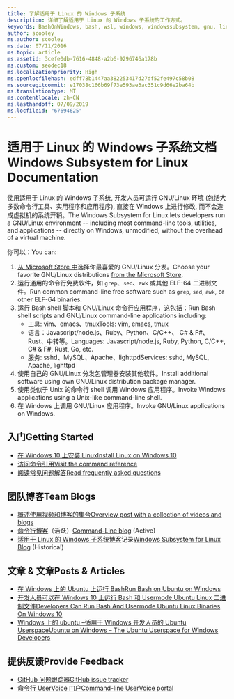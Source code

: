 ```yaml
---
title: 了解适用于 Linux 的 Windows 子系统
description: 详细了解适用于 Linux 的 Windows 子系统的工作方式。
keywords: BashOnWindows, bash, wsl, windows, windowssubsystem, gnu, linux
author: scooley
ms.author: scooley
ms.date: 07/11/2016
ms.topic: article
ms.assetid: 3cefe0db-7616-4848-a2b6-9296746a178b
ms.custom: seodec18
ms.localizationpriority: High
ms.openlocfilehash: edff78b1447aa382253417d27df52fe497c58b08
ms.sourcegitcommit: e17038c166b69f73e593ae3ac351c9d66e2ba64b
ms.translationtype: MT
ms.contentlocale: zh-CN
ms.lasthandoff: 07/09/2019
ms.locfileid: "67694625"
---
```

# <a name="windows-subsystem-for-linux-documentation"></a><span data-ttu-id="12ca1-104">适用于 Linux 的 Windows 子系统文档</span><span class="sxs-lookup"><span data-stu-id="12ca1-104">Windows Subsystem for Linux Documentation</span></span>

<span data-ttu-id="12ca1-105">使用适用于 Linux 的 Windows 子系统, 开发人员可运行 GNU/Linux 环境 (包括大多数命令行工具、实用程序和应用程序), 直接在 Windows 上进行修改, 而不会造成虚拟机的系统开销。</span><span class="sxs-lookup"><span data-stu-id="12ca1-105">The Windows Subsystem for Linux lets developers run a GNU/Linux environment -- including most command-line tools, utilities, and applications -- directly on Windows, unmodified, without the overhead of a virtual machine.</span></span>  

<span data-ttu-id="12ca1-106">你可以：</span><span class="sxs-lookup"><span data-stu-id="12ca1-106">You can:</span></span>

1. <span data-ttu-id="12ca1-107">[从 Microsoft Store 中](https://aka.ms/wslstore)选择你最喜爱的 GNU/Linux 分发。</span><span class="sxs-lookup"><span data-stu-id="12ca1-107">Choose your favorite GNU/Linux distributions [from the Microsoft Store](https://aka.ms/wslstore).</span></span>
1. <span data-ttu-id="12ca1-108">运行通用的命令行免费软件，如 `grep`、`sed`、`awk` 或其他 ELF-64 二进制文件。</span><span class="sxs-lookup"><span data-stu-id="12ca1-108">Run common command-line free software such as `grep`, `sed`, `awk`, or other ELF-64 binaries.</span></span> 
1. <span data-ttu-id="12ca1-109">运行 Bash shell 脚本和 GNU/Linux 命令行应用程序，这包括：</span><span class="sxs-lookup"><span data-stu-id="12ca1-109">Run Bash shell scripts and GNU/Linux command-line applications including:</span></span>  
    * <span data-ttu-id="12ca1-110">工具: vim、emacs、tmux</span><span class="sxs-lookup"><span data-stu-id="12ca1-110">Tools: vim, emacs, tmux</span></span>
    * <span data-ttu-id="12ca1-111">语言：Javascript/node.js、Ruby、Python、C/C++、 C# & F#、Rust、中转等。</span><span class="sxs-lookup"><span data-stu-id="12ca1-111">Languages: Javascript/node.js, Ruby, Python, C/C++, C# & F#, Rust, Go, etc.</span></span>
    * <span data-ttu-id="12ca1-112">服务: sshd、MySQL、Apache、lighttpd</span><span class="sxs-lookup"><span data-stu-id="12ca1-112">Services: sshd, MySQL, Apache, lighttpd</span></span>
1. <span data-ttu-id="12ca1-113">使用自己的 GNU/Linux 分发包管理器安装其他软件。</span><span class="sxs-lookup"><span data-stu-id="12ca1-113">Install additional software using own GNU/Linux distribution package manager.</span></span>
1. <span data-ttu-id="12ca1-114">使用类似于 Unix 的命令行 shell 调用 Windows 应用程序。</span><span class="sxs-lookup"><span data-stu-id="12ca1-114">Invoke Windows applications using a Unix-like command-line shell.</span></span>
1. <span data-ttu-id="12ca1-115">在 Windows 上调用 GNU/Linux 应用程序。</span><span class="sxs-lookup"><span data-stu-id="12ca1-115">Invoke GNU/Linux applications on Windows.</span></span>

## <a name="getting-started"></a><span data-ttu-id="12ca1-116">入门</span><span class="sxs-lookup"><span data-stu-id="12ca1-116">Getting Started</span></span>

* [<span data-ttu-id="12ca1-117">在 Windows 10 上安装 Linux</span><span class="sxs-lookup"><span data-stu-id="12ca1-117">Install Linux on Windows 10</span></span>](install-win10.md)
* [<span data-ttu-id="12ca1-118">访问命令引用</span><span class="sxs-lookup"><span data-stu-id="12ca1-118">Visit the command reference</span></span>](reference.md)
* [<span data-ttu-id="12ca1-119">阅读常见问题解答</span><span class="sxs-lookup"><span data-stu-id="12ca1-119">Read frequently asked questions</span></span>](faq.md)

## <a name="team-blogs"></a><span data-ttu-id="12ca1-120">团队博客</span><span class="sxs-lookup"><span data-stu-id="12ca1-120">Team Blogs</span></span>
*  [<span data-ttu-id="12ca1-121">概述使用视频和博客的集合</span><span class="sxs-lookup"><span data-stu-id="12ca1-121">Overview post with a collection of videos and blogs</span></span>](https://blogs.msdn.microsoft.com/commandline/learn-about-windows-console-and-windows-subsystem-for-linux-wsl/)
* <span data-ttu-id="12ca1-122">[命令行博客](https://blogs.msdn.microsoft.com/commandline/)（活跃）</span><span class="sxs-lookup"><span data-stu-id="12ca1-122">[Command-Line blog](https://blogs.msdn.microsoft.com/commandline/) (Active)</span></span>
* <span data-ttu-id="12ca1-123">[适用于 Linux 的 Windows 子系统博客](https://blogs.msdn.microsoft.com/wsl/)记录</span><span class="sxs-lookup"><span data-stu-id="12ca1-123">[Windows Subsystem for Linux Blog](https://blogs.msdn.microsoft.com/wsl/) (Historical)</span></span>

## <a name="posts--articles"></a><span data-ttu-id="12ca1-124">文章 & 文章</span><span class="sxs-lookup"><span data-stu-id="12ca1-124">Posts & Articles</span></span>
* [<span data-ttu-id="12ca1-125">在 Windows 上的 Ubuntu 上运行 Bash</span><span class="sxs-lookup"><span data-stu-id="12ca1-125">Run Bash on Ubuntu on Windows</span></span>](https://blogs.windows.com/buildingapps/2016/03/30/run-bash-on-ubuntu-on-windows/)
* [<span data-ttu-id="12ca1-126">开发人员可以在 Windows 10 上运行 Bash 和 Usermode Ubuntu Linux 二进制文件</span><span class="sxs-lookup"><span data-stu-id="12ca1-126">Developers Can Run Bash And Usermode Ubuntu Linux Binaries On Windows 10</span></span>](https://www.hanselman.com/blog/DevelopersCanRunBashShellAndUsermodeUbuntuLinuxBinariesOnWindows10.aspx)
* [<span data-ttu-id="12ca1-127">Windows 上的 ubuntu –适用于 Windows 开发人员的 Ubuntu Userspace</span><span class="sxs-lookup"><span data-stu-id="12ca1-127">Ubuntu on Windows – The Ubuntu Userspace for Windows Developers</span></span>](https://insights.ubuntu.com/2016/03/30/ubuntu-on-windows-the-ubuntu-userspace-for-windows-developers/) 

## <a name="provide-feedback"></a><span data-ttu-id="12ca1-128">提供反馈</span><span class="sxs-lookup"><span data-stu-id="12ca1-128">Provide Feedback</span></span>
* [<span data-ttu-id="12ca1-129">GitHub 问题跟踪器</span><span class="sxs-lookup"><span data-stu-id="12ca1-129">GitHub issue tracker</span></span>](https://github.com/Microsoft/BashOnWindows/issues)
* [<span data-ttu-id="12ca1-130">命令行 UserVoice 门户</span><span class="sxs-lookup"><span data-stu-id="12ca1-130">Command-line UserVoice portal</span></span>](https://wpdev.uservoice.com/forums/266908-command-prompt-console-bash-on-ubuntu-on-windo/category/161892-bash)
